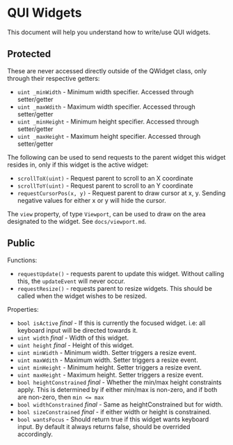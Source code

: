 # QUI Widgets

This document will help you understand how to write/use QUI widgets.

## Protected

These are never accessed directly outside of the QWidget class,
only through their respective getters:
* `uint _minWidth` - Minimum width specifier. Accessed through setter/getter
* `uint _maxWdith` - Maximum width specifier. Accessed through setter/getter
* `uint _minHeight` - Minimum height specifier. Accessed through setter/getter
* `uint _maxHeight` - Maximum height specifier. Accessed through setter/getter

The following can be used to send requests to the parent widget this widget
resides in, only if this widget is the active widget:
* `scrollToX(uint)` - Request parent to scroll to an X coordinate
* `scrollToY(uint)` - Request parent to scroll to an Y coordinate
* `requestCursorPos(x, y)` - Request parent to draw cursor at x, y.
	Sending negative values for either x or y will hide the cursor.

The `view` property, of type `Viewport`, can be used to draw on the area
designated to the widget. See `docs/viewport.md`.

## Public

Functions:
* `requestUpdate()` - requests parent to update this widget. Without calling
	this, the `updateEvent` will never occur.
* `requestResize()` - requests parent to resize widgets. This should be called
	when the widget wishes to be resized.

Properties:
* `bool isActive` _final_ - If this is currently the focused widget.
	i.e: all keyboard input will be directed towards it.
* `uint width` _final_ - Width of this widget.
* `uint height` _final_ - Height of this widget.
* `uint minWidth` - Minimum width. Setter triggers a resize event.
* `uint maxWdith` - Maximum width. Setter triggers a resize event.
* `uint minHeight` - Minimum height. Setter triggers a resize event.
* `uint maxHeight` - Maximum height. Setter triggers a resize event.
* `bool heightConstrained` _final_ - Whether the min/max height constraints
	apply. This is determined by if either min/max is non-zero, and if both are
	non-zero, then `min <= max`
* `bool widthConstrained` _final_ - Same as heightConstrained but for width.
* `bool sizeConstrained` _final_ - if either width or height is constrained.
* `bool wantsFocus` - Should return true if this widget wants keyboard input.
	By default it always returns false, should be overrided accordingly.

